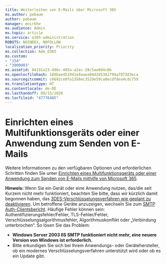 ```yaml
---
title: Weiterleiten von E-Mails über Microsoft 365
ms.author: pebaum
author: pebaum
manager: mnirkhe
ms.audience: Admin
ms.topic: article
ms.service: o365-administration
ROBOTS: NOINDEX, NOFOLLOW
localization_priority: Priority
ms.collection: Adm_O365
ms.custom:
- "154"
- "3000003"
ms.assetid: 84191e23-496c-495a-a2ec-28c5ae0d4c0b
ms.openlocfilehash: 180bae451941e4aaea94d285362794a797383eca
ms.sourcegitcommit: c6692ce0fa1358ec3529e59ca0ecdfdea4cdc759
ms.translationtype: HT
ms.contentlocale: de-DE
ms.lasthandoff: 09/15/2020
ms.locfileid: "47776485"
---
```

# <a name="set-up-a-multifunction-device-or-application-to-send-email"></a>Einrichten eines Multifunktionsgeräts oder einer Anwendung zum Senden von E-Mails

Weitere Informationen zu den verfügbaren Optionen und erforderlichen Schritten finden Sie unter [Einrichten eines Multifunktionsgeräts oder einer Anwendung zum Senden von E-Mails mithilfe von Microsoft 365](https://docs.microsoft.com/Exchange/mail-flow-best-practices/how-to-set-up-a-multifunction-device-or-application-to-send-email-using-microsoft-365-or-office-365).
  
**Hinweis:** Wenn Sie ein Gerät oder eine Anwendung nutzen, das/die seit Kurzem nicht mehr funktioniert, beachten Sie bitte, dass wir kürzlich damit begonnen haben, das [3DES-Verschlüsselungsverfahren wie geplant zu deaktivieren](https://docs.microsoft.com/microsoft-365/compliance/technical-reference-details-about-encryption). Um betroffene Geräte anzuzeigen, wechseln Sie zum [SMTP Auth-Clientsbericht](https://protection.office.com/mailflow/dashboard). Häufige Fehler können sein: Authentifizierungsfehler/Fehler, TLS-Fehler/Fehler, Verschlüsselungsalgorithmusfehler, Algorithmuskonflikt oder „Verbindung unterbrochen“. So lösen Sie das Problem:

 - **Windows Server 2003 IIS SMTP funktioniert nicht mehr, eine neuere Version von Windows ist erforderlich.**  
 - Bitte erkundigen Sie sich bei Ihrem Anwendungs- oder Gerätehersteller, ob ein modernes Verschlüsselungsverfahren unterstützt wird oder ob es ein Update gibt.

